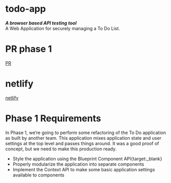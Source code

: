 # todo-app  
***A browser based API testing tool***  
A Web Application for securely managing a To Do List. 

# PR phase  1
[PR](https://github.com/Oubaida996/todo-app/pull/1)  


# netlify  
[netlify]()  






# Phase 1 Requirements 
In Phase 1, we’re going to perform some refactoring of the To Do application as built by another team. This application mixes application state and user settings at the top level and passes things around. It was a good proof of concept, but we need to make this production ready.  
- Style the application using the Blueprint Component API{target:_blank}
- Properly modularize the application into separate components  
- Implement the Context API to make some basic application settings available to components
 


